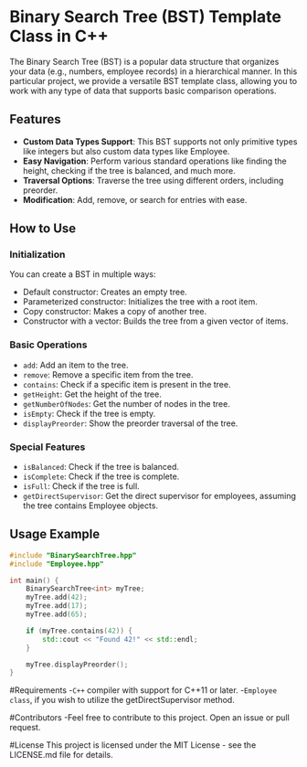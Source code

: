 # Binary Search Tree (BST) Template Class in C++

The Binary Search Tree (BST) is a popular data structure that organizes your data (e.g., numbers, employee records) in a hierarchical manner. In this particular project, we provide a versatile BST template class, allowing you to work with any type of data that supports basic comparison operations.

## Features

- **Custom Data Types Support**: This BST supports not only primitive types like integers but also custom data types like Employee.
- **Easy Navigation**: Perform various standard operations like finding the height, checking if the tree is balanced, and much more.
- **Traversal Options**: Traverse the tree using different orders, including preorder.
- **Modification**: Add, remove, or search for entries with ease.

## How to Use

### Initialization

You can create a BST in multiple ways:
- Default constructor: Creates an empty tree.
- Parameterized constructor: Initializes the tree with a root item.
- Copy constructor: Makes a copy of another tree.
- Constructor with a vector: Builds the tree from a given vector of items.

### Basic Operations

- `add`: Add an item to the tree.
- `remove`: Remove a specific item from the tree.
- `contains`: Check if a specific item is present in the tree.
- `getHeight`: Get the height of the tree.
- `getNumberOfNodes`: Get the number of nodes in the tree.
- `isEmpty`: Check if the tree is empty.
- `displayPreorder`: Show the preorder traversal of the tree.

### Special Features

- `isBalanced`: Check if the tree is balanced.
- `isComplete`: Check if the tree is complete.
- `isFull`: Check if the tree is full.
- `getDirectSupervisor`: Get the direct supervisor for employees, assuming the tree contains Employee objects.

## Usage Example

```cpp
#include "BinarySearchTree.hpp"
#include "Employee.hpp"

int main() {
    BinarySearchTree<int> myTree;
    myTree.add(42);
    myTree.add(17);
    myTree.add(65);

    if (myTree.contains(42)) {
        std::cout << "Found 42!" << std::endl;
    }

    myTree.displayPreorder();
}

```
#Requirements
-`C++` compiler with support for C++11 or later.
-`Employee class`, if you wish to utilize the getDirectSupervisor method.

#Contributors
-Feel free to contribute to this project. Open an issue or pull request.

#License
This project is licensed under the MIT License - see the LICENSE.md file for details.



